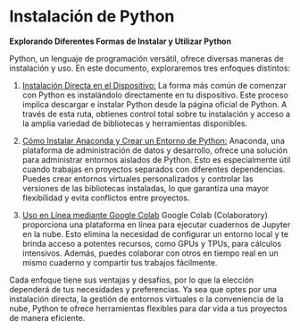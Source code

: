 

# Instalación de Python

**Explorando Diferentes Formas de Instalar y Utilizar Python**

Python, un lenguaje de programación versátil, ofrece diversas maneras de instalación y uso. En este documento, exploraremos tres enfoques distintos:


1. [Instalación Directa en el Dispositivo:](Instalación-Directa-en-el-Dispositivo.md)
   La forma más común de comenzar con Python es instalándolo directamente en tu dispositivo. Este proceso implica descargar e instalar Python desde la página oficial de Python. A través de esta ruta, obtienes control total sobre tu instalación y acceso a la amplia variedad de bibliotecas y herramientas disponibles.

2. [Cómo Instalar Anaconda y Crear un Entorno de Python:](https://github.com/pjrios/Como-Usar-Python/blob/main/Documentaci%C3%B3n/C%C3%B3mo%20Instalar%20Anaconda%20y%20Crear%20un%20Entorno%20de%20Python.md)
   Anaconda, una plataforma de administración de datos y desarrollo, ofrece una solución para administrar entornos aislados de Python. Esto es especialmente útil cuando trabajas en proyectos separados con diferentes dependencias. Puedes crear entornos virtuales personalizados y controlar las versiones de las bibliotecas instaladas, lo que garantiza una mayor flexibilidad y evita conflictos entre proyectos.

3. [Uso en Línea mediante Google Colab](https://github.com/pjrios/Como-Usar-Python/blob/main/Documentaci%C3%B3n/Uso%20en%20L%C3%ADnea%20mediante%20Google%20Colab.md)
   Google Colab (Colaboratory) proporciona una plataforma en línea para ejecutar cuadernos de Jupyter en la nube. Esto elimina la necesidad de configurar un entorno local y te brinda acceso a potentes recursos, como GPUs y TPUs, para cálculos intensivos. Además, puedes colaborar con otros en tiempo real en un mismo cuaderno y compartir tus trabajos fácilmente.

Cada enfoque tiene sus ventajas y desafíos, por lo que la elección dependerá de tus necesidades y preferencias. Ya sea que optes por una instalación directa, la gestión de entornos virtuales o la conveniencia de la nube, Python te ofrece herramientas flexibles para dar vida a tus proyectos de manera eficiente.



